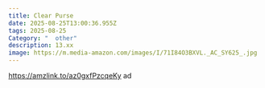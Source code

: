 ```yaml
---
title: Clear Purse
date: 2025-08-25T13:00:36.955Z
tags: 2025-08-25
Category: "  other"
description: 13.xx
image: https://m.media-amazon.com/images/I/71I84O3BXVL._AC_SY625_.jpg
---
```

https://amzlink.to/az0gxfPzcqeKy ad